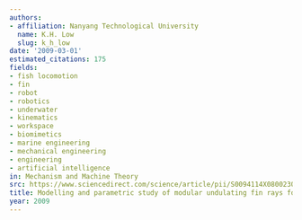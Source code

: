 ```yaml
---
authors:
- affiliation: Nanyang Technological University
  name: K.H. Low
  slug: k_h_low
date: '2009-03-01'
estimated_citations: 175
fields:
- fish locomotion
- fin
- robot
- robotics
- underwater
- kinematics
- workspace
- biomimetics
- marine engineering
- mechanical engineering
- engineering
- artificial intelligence
in: Mechanism and Machine Theory
src: https://www.sciencedirect.com/science/article/pii/S0094114X08002309
title: Modelling and parametric study of modular undulating fin rays for fish robots
year: 2009
---
```


